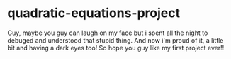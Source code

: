 # quadratic-equations-project
Guy, maybe you guy can laugh on my face but i spent all the night to debuged and understood that stupid thing. And now i'm proud of it, a little bit and having a dark eyes too! So hope you guy like my first project ever!!
